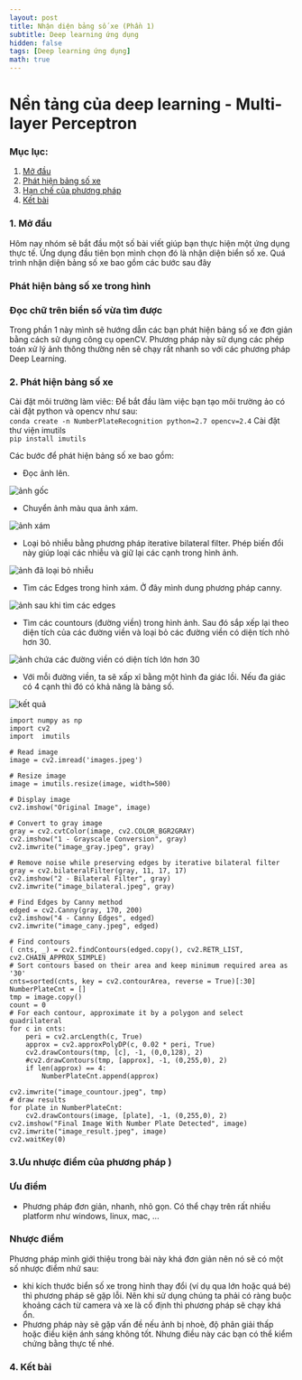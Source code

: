 ```yaml
---
layout: post
title: Nhận diện bảng số xe (Phần 1)
subtitle: Deep learning ứng dụng
hidden: false
tags: [Deep learning ứng dụng]
math: true
---
```


# Nền tảng của deep learning - Multi-layer Perceptron
### Mục lục:
1. [Mở đầu](#intro)
2. [Phát hiện bảng số xe](#method )
3. [Hạn chế của phương pháp ](#limitation)
4. [Kết bài](#conclusion)


### 1. Mở đầu <a name="intro"></a>
Hôm nay nhóm sẽ bắt đầu một số bài viết giúp bạn thực hiện một ứng dụng thực tế. Ứng dụng đầu tiên bọn mình chọn đó là nhận diện biển số xe. Quá trình nhận diện bảng số xe bao gồm các bước sau đây  
### Phát hiện bảng số xe trong hình  
### Đọc chữ trên biển số vừa tìm được  
Trong phần 1 này mình sẽ hướng dẫn các bạn phát hiện bảng số xe đơn giản bằng cách sử dụng công cụ openCV. Phương pháp này sử dụng các phép toán xử lý ảnh thông thường nên sẽ chạy rất nhanh so với các phương pháp Deep Learning.  

### 2. Phát hiện bảng số xe <a name="method"></a>
Cài đặt môi trường làm viêc: Để bắt đầu làm việc bạn tạo môi trường ảo có cài đặt python và opencv như sau:  
```conda create -n NumberPlateRecognition python=2.7 opencv=2.4```
Cài đặt thư viện imutils  
```pip install imutils```  

Các bước để phát hiện bảng số xe bao gồm:  
+ Đọc ảnh lên.  

![ảnh gốc](/img/20180706/image.jpeg)

+ Chuyển ảnh màu qua ảnh xám.  

![ảnh xám](/img/20180706/image_gray.jpeg)
+ Loại bỏ nhiễu bằng phương pháp iterative bilateral filter. Phép biến đổi này giúp loại các nhiễu và giữ lại các cạnh trong hình ảnh.  


![ảnh đã loại bỏ nhiễu](/img/20180706/image_bilateral.jpeg)
+ Tìm các Edges trong hình xám. Ở đây mình dung phương pháp canny.  

![ảnh sau khi tìm các edges](/img/20180706/image_canny.jpeg)
+ Tìm các countours (đường viền) trong hình ảnh. Sau đó sắp xếp lại theo diện tích của các đường viền và loại bỏ các đường viền có diện tích nhỏ hơn 30.   

![ảnh chứa các đường viền có diện tích lớn hơn 30](/img/20180706/image_countour.jpeg)
+ Với mỗi đường viền, ta sẽ xấp xỉ bằng một hình đa giác lồi. Nếu đa giác có 4 cạnh thì đó có khả năng là bảng số.  

![kết quả](/img/20180706/image_result.jpeg)

```
import numpy as np
import cv2
import  imutils

# Read image
image = cv2.imread('images.jpeg')

# Resize image 
image = imutils.resize(image, width=500)

# Display image
cv2.imshow("Original Image", image)

# Convert to gray image
gray = cv2.cvtColor(image, cv2.COLOR_BGR2GRAY)
cv2.imshow("1 - Grayscale Conversion", gray)
cv2.imwrite("image_gray.jpeg", gray)

# Remove noise while preserving edges by iterative bilateral filter
gray = cv2.bilateralFilter(gray, 11, 17, 17)
cv2.imshow("2 - Bilateral Filter", gray)
cv2.imwrite("image_bilateral.jpeg", gray)

# Find Edges by Canny method
edged = cv2.Canny(gray, 170, 200)
cv2.imshow("4 - Canny Edges", edged)
cv2.imwrite("image_cany.jpeg", edged)

# Find contours
( cnts, _) = cv2.findContours(edged.copy(), cv2.RETR_LIST, cv2.CHAIN_APPROX_SIMPLE)
# Sort contours based on their area and keep minimum required area as '30'
cnts=sorted(cnts, key = cv2.contourArea, reverse = True)[:30]
NumberPlateCnt = []
tmp = image.copy()
count = 0
# For each contour, approximate it by a polygon and select quadrilateral
for c in cnts:
    peri = cv2.arcLength(c, True)
    approx = cv2.approxPolyDP(c, 0.02 * peri, True)
    cv2.drawContours(tmp, [c], -1, (0,0,128), 2)
    #cv2.drawContours(tmp, [approx], -1, (0,255,0), 2)
    if len(approx) == 4:
        NumberPlateCnt.append(approx)

cv2.imwrite("image_countour.jpeg", tmp)
# draw results
for plate in NumberPlateCnt:
    cv2.drawContours(image, [plate], -1, (0,255,0), 2)
cv2.imshow("Final Image With Number Plate Detected", image)
cv2.imwrite("image_result.jpeg", image)
cv2.waitKey(0)
```
### 3.Ưu nhược điểm của phương pháp <a name="limitation"></a>)
### Ưu điểm
+ Phương pháp đơn giản, nhanh, nhỏ gọn. Có thể chạy trên rất nhiều platform như windows, linux, mac, ...
### Nhược điểm
Phương pháp mình giới thiệu trong bài này khá đơn giản nên nó sẽ có một số nhược điểm nhứ sau:
+ khi kích thước biển số xe trong hình thay đổi (ví dụ qua lớn hoặc quá bé) thì phương pháp sẽ gặp lỗi. Nên khi sử dụng chúng ta phải có ràng buộc khoảng cách từ camera và xe là cố định thì phương pháp sẽ chạy khá ổn.  
+ Phương pháp này sẽ gặp vấn đề nếu ảnh bị nhoè, độ phân giải thấp hoặc điều kiện ánh sáng không tốt. Nhưng điều này các bạn có thể kiểm chứng bằng thực tế nhé.  


### 4. Kết bài <a name="conclusion"></a>






